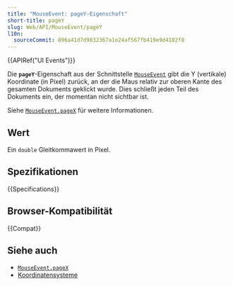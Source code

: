```yaml
---
title: "MouseEvent: pageY-Eigenschaft"
short-title: pageY
slug: Web/API/MouseEvent/pageY
l10n:
  sourceCommit: 896a41d7d9832367a1e24af567fb419e9d4182f8
---
```


{{APIRef("UI Events")}}

Die **`pageY`**-Eigenschaft aus der Schnittstelle [`MouseEvent`](/de/docs/Web/API/MouseEvent) gibt die Y (vertikale) Koordinate (in Pixel) zurück, an der die Maus relativ zur oberen Kante des gesamten Dokuments geklickt wurde.
Dies schließt jeden Teil des Dokuments ein, der momentan nicht sichtbar ist.

Siehe [`MouseEvent.pageX`](/de/docs/Web/API/MouseEvent/pageX) für weitere Informationen.

## Wert

Ein `double` Gleitkommawert in Pixel.

## Spezifikationen

{{Specifications}}

## Browser-Kompatibilität

{{Compat}}

## Siehe auch

- [`MouseEvent.pageX`](/de/docs/Web/API/MouseEvent/pageX)
- [Koordinatensysteme](/de/docs/Web/API/CSSOM_view_API/Coordinate_systems)
